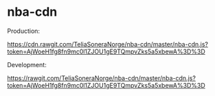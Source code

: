 # nba-cdn

Production:

https://cdn.rawgit.com/TeliaSoneraNorge/nba-cdn/master/nba-cdn.js?token=AjWoeH1fg8fn9mc0l1ZJOU1gE9TQmpvZks5a5xbewA%3D%3D


Development:

https://rawgit.com/TeliaSoneraNorge/nba-cdn/master/nba-cdn.js?token=AjWoeH1fg8fn9mc0l1ZJOU1gE9TQmpvZks5a5xbewA%3D%3D
